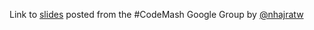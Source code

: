 Link to [slides](https://speakerdeck.com/nhajratw/test-driving-user-interfaces) posted from the #CodeMash Google Group by [@nhajratw](http://twitter.com/@nhajratw)
